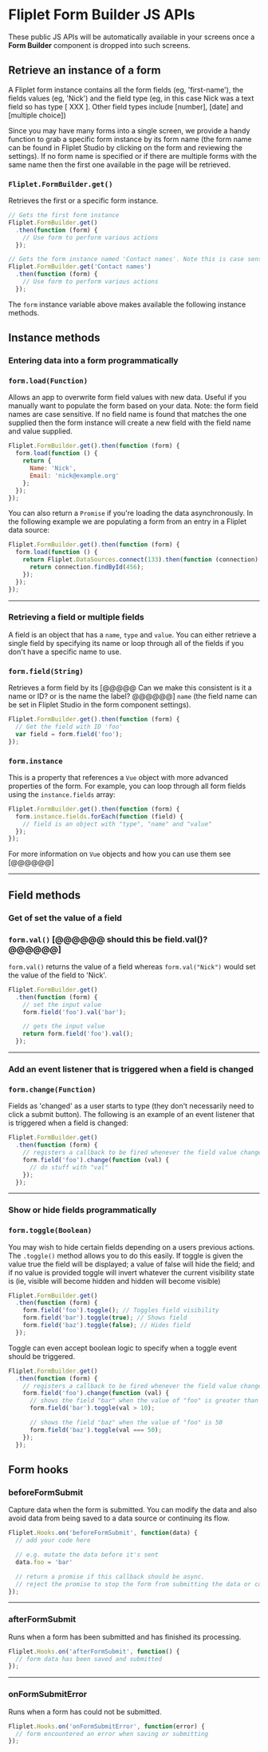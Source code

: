 # Fliplet Form Builder JS APIs

These public JS APIs will be automatically available in your screens once a **Form Builder** component is dropped into such screens.

## Retrieve an instance of a form

A Fliplet form instance contains all the form fields (eg, 'first-name'), the fields values (eg, 'Nick') and the field type (eg, in this case Nick was a text field so has type [ XXX  ]. Other field types include [number], [date] and [multiple choice]) 

Since you may have many forms into a single screen, we provide a handy function to grab a specific form instance by its form name (the form name can be found in Fliplet Studio by clicking on the form and reviewing the settings). If no form name is specified or if there are multiple forms with the same name then the first one available in the page will be retrieved.

### `Fliplet.FormBuilder.get()`

Retrieves the first or a specific form instance.

```js
// Gets the first form instance
Fliplet.FormBuilder.get()
  .then(function (form) {
    // Use form to perform various actions
  });

// Gets the form instance named 'Contact names'. Note this is case sensitive
Fliplet.FormBuilder.get('Contact names')
  .then(function (form) {
    // Use form to perform various actions
  });
```

The `form` instance variable above makes available the following instance methods.

## Instance methods

### Entering data into a form programmatically 
### `form.load(Function)`

Allows an app to overwrite form field values with new data. Useful if you manually want to populate the form based on your data. Note: the form field names are case sensitive. If no field name is found that matches the one supplied then the form instance will create a new field with the field name and value supplied.

```js
Fliplet.FormBuilder.get().then(function (form) {
  form.load(function () {
    return {
      Name: 'Nick',
      Email: 'nick@example.org'
    };
  });
});
```

You can also return a `Promise` if you're loading the data asynchronously. In the following example we are populating a form from an entry in a Fliplet data source:

```js
Fliplet.FormBuilder.get().then(function (form) {
  form.load(function () {
    return Fliplet.DataSources.connect(133).then(function (connection) {
      return connection.findById(456);
    });
  });
});
```

---

### Retrieving a field or multiple fields
A field is an object that has a `name`, `type` and `value`. You can either retrieve a single field by specifying its name or loop through all of the fields if you don't have a specific name to use. 

### `form.field(String)`

Retrieves a form field by its [@@@@@ Can we make this consistent is it a name or ID? or is the name the label? @@@@@@] `name` (the field name can be set in Fliplet Studio in the form component settings).

```js
Fliplet.FormBuilder.get().then(function (form) {
  // Get the field with ID 'foo'
  var field = form.field('foo');
});
```


### `form.instance`
This is a property that references a `Vue` object with more advanced properties of the form. For example, you can loop through all form fields using the `instance.fields` array:

```js
Fliplet.FormBuilder.get().then(function (form) {
  form.instance.fields.forEach(function (field) {
    // field is an object with "type", "name" and "value"
  });
});
```

For more information on `Vue` objects and how you can use them see [@@@@@@]

--- 



## Field methods

### Get of set the value of a field
### `form.val()` [@@@@@@ should this be field.val()? @@@@@@]

`form.val()` returns the value of a field whereas `form.val("Nick")` would set the value of the field to 'Nick'.

```js
Fliplet.FormBuilder.get()
  .then(function (form) {
    // set the input value
    form.field('foo').val('bar');

    // gets the input value
    return form.field('foo').val();
  });
```

--- 

### Add an event listener that is triggered when a field is changed
### `form.change(Function)`

Fields as 'changed' as a user starts to type (they don't necessarily need to click a submit button). The following is an example of an event listener that is triggered when a field is changed:

```js
Fliplet.FormBuilder.get()
  .then(function (form) {
    // registers a callback to be fired whenever the field value changes
    form.field('foo').change(function (val) {
      // do stuff with "val"
    });
  });
```

--- 
### Show or hide fields programmatically
### `form.toggle(Boolean)`

You may wish to hide certain fields depending on a users previous actions. The `.toggle()` method allows you to do this easily. If toggle is given the value true the field will be displayed; a value of false will hide the field; and if no value is provided toggle will invert whatever the current visibility state is (ie, visible will become hidden and hidden will become visible)

```js
Fliplet.FormBuilder.get()
  .then(function (form) {
    form.field('foo').toggle(); // Toggles field visibility
    form.field('bar').toggle(true); // Shows field
    form.field('baz').toggle(false); // Hides field
  });
```

Toggle can even accept boolean logic to specify when a toggle event should be triggered. 

```js
Fliplet.FormBuilder.get()
  .then(function (form) {
    // registers a callback to be fired whenever the field value changes
    form.field('foo').change(function (val) {
      // shows the field "bar" when the value of "foo" is greater than 10
      form.field('bar').toggle(val > 10);

      // shows the field "baz" when the value of "foo" is 50
      form.field('baz').toggle(val === 50);
    });
  });
```

## Form hooks

### beforeFormSubmit

Capture data when the form is submitted. You can modify the data and also avoid data from being saved to a data source or continuing its flow.

```js
Fliplet.Hooks.on('beforeFormSubmit', function(data) {
  // add your code here

  // e.g. mutate the data before it's sent
  data.foo = 'bar'

  // return a promise if this callback should be async.
  // reject the promise to stop the form from submitting the data or continuing
});
```

--- 

### afterFormSubmit

Runs when a form has been submitted and has finished its processing.

```js
Fliplet.Hooks.on('afterFormSubmit', function() {
  // form data has been saved and submitted
});
```

--- 

### onFormSubmitError

Runs when a form has could not be submitted.

```js
Fliplet.Hooks.on('onFormSubmitError', function(error) {
  // form encountered an error when saving or submitting
});
```
